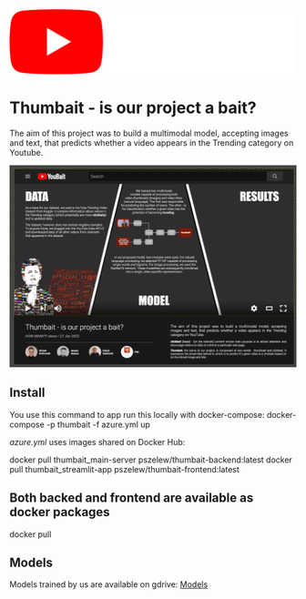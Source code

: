 
<img src="./thumbait_frontend/img/static/YouBait.png" style="width:640px">

# Thumbait - is our project a bait?

The aim of this project was to build a multimodal model, accepting images and text, that predicts whether a video appears in the Trending category on Youtube.

<img src="./thumbait_frontend/img/static/Poster.png" style="width:640px">

## Install
You use this command to app run this locally with docker-compose:
docker-compose -p thumbait -f azure.yml up

*azure.yml* uses images shared on Docker Hub:

docker pull thumbait_main-server pszelew/thumbait-backend:latest
docker pull thumbait_streamlit-app pszelew/thumbait-frontend:latest


## Both backed and frontend are available as docker packages

docker pull

## Models

Models trained by us are available on gdrive:
[Models](https://drive.google.com/drive/folders/19iDtiejsrstW8Zk1qlb_4nRtPlUsFHtm?usp=sharing)
